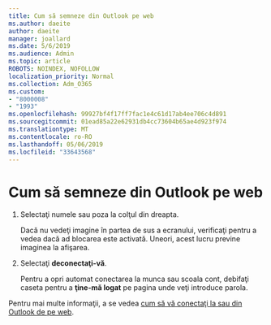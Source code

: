 ```yaml
---
title: Cum să semneze din Outlook pe web
ms.author: daeite
author: daeite
manager: joallard
ms.date: 5/6/2019
ms.audience: Admin
ms.topic: article
ROBOTS: NOINDEX, NOFOLLOW
localization_priority: Normal
ms.collection: Adm_O365
ms.custom:
- "8000008"
- "1993"
ms.openlocfilehash: 99927bf4f17ff7fac1e4c61d17ab4ee706c4d891
ms.sourcegitcommit: 01ead85a22e62931db4cc73604b65ae4d923f974
ms.translationtype: MT
ms.contentlocale: ro-RO
ms.lasthandoff: 05/06/2019
ms.locfileid: "33643568"
---
```

# <a name="how-to-sign-out-of-outlook-on-the-web"></a>Cum să semneze din Outlook pe web

1. Selectaţi numele sau poza la colţul din dreapta.
    
    Dacă nu vedeţi imagine în partea de sus a ecranului, verificaţi pentru a vedea dacă ad blocarea este activată. Uneori, acest lucru previne imaginea la afişarea.
    
2. Selectaţi **deconectaţi-vă**. 
    
    Pentru a opri automat conectarea la munca sau scoala cont, debifaţi caseta pentru a **ţine-mă logat** pe pagina unde veţi introduce parola. 
    
Pentru mai multe informaţii, a se vedea [cum să vă conectaţi la sau din Outlook de pe web](https://support.office.com/article/763fab4d-0138-4814-b450-37fc286bcb79).